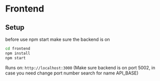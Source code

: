 # Frontend

## Setup

before use npm start make sure the backend is on

```bash
cd frontend
npm install
npm start
```

Runs on: `http://localhost:3000` (Make sure backend is on port 5002, in case you need change port number search for name API_BASE)

